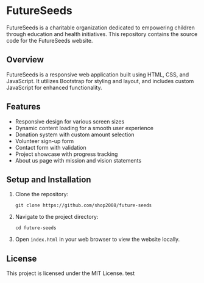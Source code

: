 # FutureSeeds

FutureSeeds is a charitable organization dedicated to empowering children through education and health initiatives. This repository contains the source code for the FutureSeeds website.

## Overview

FutureSeeds is a responsive web application built using HTML, CSS, and JavaScript. It utilizes Bootstrap for styling and layout, and includes custom JavaScript for enhanced functionality.

## Features

- Responsive design for various screen sizes
- Dynamic content loading for a smooth user experience
- Donation system with custom amount selection
- Volunteer sign-up form
- Contact form with validation
- Project showcase with progress tracking
- About us page with mission and vision statements

## Setup and Installation

1. Clone the repository:
   ```
   git clone https://github.com/shop2008/future-seeds
   ```

2. Navigate to the project directory:
   ```
   cd future-seeds
   ```

3. Open `index.html` in your web browser to view the website locally.

## License

This project is licensed under the MIT License.
test
